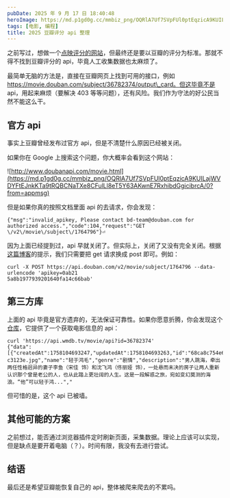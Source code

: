 ```yaml
---
pubDate: 2025 年 9 月 17 日 18:40:48
heroImage: https://md.p1gd0g.cc/mmbiz_png/OQRlA7Uf7SVpFUl0ptEqzicA9KUILajWViaz4icnjO1q4g5OE02mW7PQcFVOngFqicLCp0VdTia8iaGAfYvwazszB1zA/0?from=appmsg
tags: [电影, 编程]
title: 2025 豆瓣评分 api 整理
---
```


之前写过，想做一个[点映评分的网站](https://www.p1gd0g.cc/blog/70/)，但最终还是要以豆瓣的评分为标准。那就不得不找到豆瓣评分的 api，毕竟人工收集数据也太麻烦了。

最简单无脑的方法是，直接在豆瓣网页上找到可用的接口，例如 https://movie.douban.com/subject/36782374/output\_card。但这毕竟不是 api，用起来麻烦（要解决 403 等等问题），还有风险。我们作为守法的好公民当然不能这么干。

## 官方 api

事实上豆瓣曾经发布过官方 api，但是不清楚什么原因已经被关闭。

如果你在 Google 上搜索这个问题，你大概率会看到这个网站：

![http://www.doubanapi.com/movie.html](https://md.p1gd0g.cc/mmbiz_png/OQRlA7Uf7SVpFUl0ptEqzicA9KUILajWVDYFtEJnkKTa9tRQBCNaTXe8CFulLl8eT5Y63AKwnE7RxhibdGgicibrcA/0?from=appmsg)

但是如果你真的按照文档里面 api 的去请求，你会发现：

```
{"msg":"invalid_apikey, Please contact bd-team@douban.com for authorized access.","code":104,"request":"GET \/v2\/movie\/subject\/1764796"}⏎
```

因为上面已经提到过，api 早就关闭了。但实际上，关闭了又没有完全关闭。根据[这篇博客](https://feizhaojun.com/?p=3813)的提示，我们只需要把 get 请求换成 post 即可。例如：

```
curl -X POST https://api.douban.com/v2/movie/subject/1764796 --data-urlencode 'apikey=0ab21
5a8b1977939201640fa14c66bab'
```

## 第三方库

上面的 api 毕竟是官方遗弃的，无法保证可靠性。如果你愿意折腾，你会发现这个[仓库](https://github.com/iiiiiii1/douban-imdb-api)，它提供了一个获取电影信息的 api：

```
curl 'https://api.wmdb.tv/movie/api?id=36782374'
{"data":[{"createdAt":1758104693247,"updatedAt":1758104693263,"id":"68ca8c754e6b526dee658be0","poster":"https://img.wmdb.tv/movie/poster/1758104687084-c3123e.jpg","name":"轻于鸿毛","genre":"剧情","description":"男人跳海，牵出两任性格迥异的妻子李鱼（宋佳 饰）和沈飞鸿（佟丽娅 饰），一处悬而未决的房子让两人重新认识那个曾是老公的人，也从此踏上更壮阔的人生。这是一段解惑之旅，宛如变幻莫测的海浪。“他”可以轻于鸿...","
```

但可惜的是，这个 api 已被墙。

## 其他可能的方案

之前想过，能否通过浏览器插件定时刷新页面，采集数据。理论上应该可以实现，但是缺点是要开着电脑（？）。时间有限，我没有去进行尝试。

## 结语

最后还是希望豆瓣能恢复自己的 api，整体被爬来爬去的不累吗。
